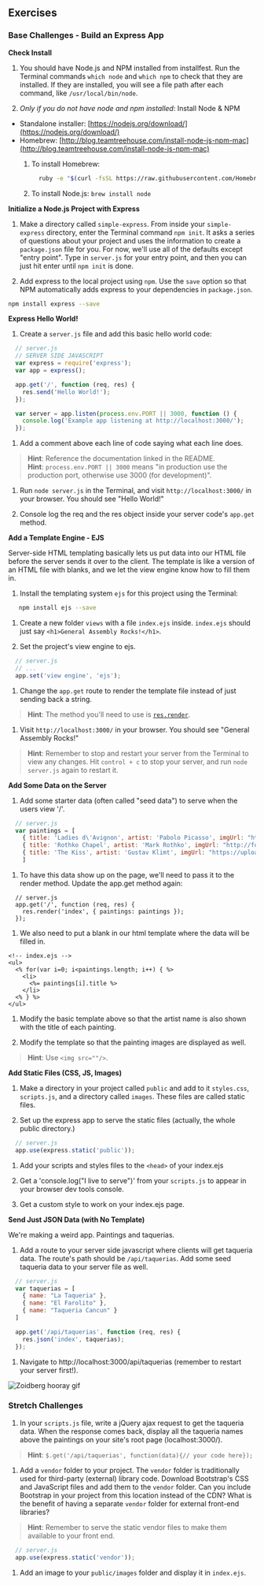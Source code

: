 ## Exercises

### Base Challenges - Build an Express App

**Check Install**

1. You should have Node.js and NPM installed from installfest. Run the Terminal commands `which node` and `which npm` to check that they are installed. If they are installed, you will see a file path after each command, like `/usr/local/bin/node`.

1. *Only if you do not have node and npm installed*: 
  Install Node & NPM   
  * Standalone installer: [https://nodejs.org/download/](https://nodejs.org/download/)   
  * Homebrew: [http://blog.teamtreehouse.com/install-node-js-npm-mac](http://blog.teamtreehouse.com/install-node-js-npm-mac)  
    1. To install Homebrew:

        ```bash
          ruby -e "$(curl -fsSL https://raw.githubusercontent.com/Homebrew/install/master/install)"
        ```

    2. To install Node.js: `brew install node`


**Initialize a Node.js Project with Express**

1. Make a directory called `simple-express`. From inside your `simple-express` directory, enter the Terminal command `npm init`. It asks a series of questions about your project and uses the information to create a `package.json` file for you. For now, we'll use all of the defaults except "entry point". Type in `server.js` for your entry point, and then you can just hit enter until `npm init` is done.  

1. Add express to the local project using `npm`. Use the `save` option so that NPM automatically adds express to your dependencies in `package.json`.

  ```bash
  npm install express --save
  ```

**Express Hello World!**

1. Create a `server.js` file and add this basic hello world code:

  ```js
    // server.js
    // SERVER SIDE JAVASCRIPT
    var express = require('express');
    var app = express();

    app.get('/', function (req, res) {
      res.send('Hello World!');
    });

    var server = app.listen(process.env.PORT || 3000, function () {
      console.log('Example app listening at http://localhost:3000/');
    });
  ```

1. Add a comment above each line of code saying what each line does.

  > **Hint**: Reference the documentation linked in the README.  
  > **Hint**: `process.env.PORT || 3000` means "in production use the production port, otherwise use 3000 (for development)".

1. Run `node server.js` in the Terminal, and visit `http://localhost:3000/` in your browser. You should see "Hello World!"   

1. Console log the req and the res object inside your server code's `app.get` method.

**Add a Template Engine - EJS**

Server-side HTML templating basically lets us put data into our HTML file before the server sends it over to the client. The template is like a version of an HTML file with blanks, and we let the view engine know how to fill them in.


1. Install the templating system `ejs` for this project using the Terminal:

  ```bash
     npm install ejs --save
  ```

1. Create a new folder `views` with a file `index.ejs` inside. `index.ejs` should just say `<h1>General Assembly Rocks!</h1>`.

1. Set the project's view engine to ejs.

  ```js
    // server.js
    // ...
    app.set('view engine', 'ejs');
  ```

1. Change the `app.get` route to render the template file instead of just sending back a string.

  > **Hint**: The method you'll need to use is [`res.render`](http://expressjs.com/api.html#res.render). 

1. Visit `http://localhost:3000/` in your browser. You should see "General Assembly Rocks!"

  > **Hint**: Remember to stop and restart your server from the Terminal to view any changes. Hit `control + c` to stop your server, and run `node server.js` again to restart it.

**Add Some Data on the Server**

1. Add some starter data  (often called "seed data") to serve when the users view '/'.


  ```js
    // server.js
    var paintings = [
      { title: 'Ladies d\'Avignon', artist: 'Pabolo Picasso', imgUrl: "https://upload.wikimedia.org/wikipedia/en/4/4c/Les_Demoiselles_d\'Avignon.jpg" },
      { title: 'Rothko Chapel', artist: 'Mark Rothko', imgUrl: "http://forums.ssrc.org/ndsp/wp-content/blogs.dir/23/files/2014/07/Rothko_Chapel_2.jpg" },
      { title: 'The Kiss', artist: 'Gustav Klimt', imgUrl: "https://upload.wikimedia.org/wikipedia/commons/4/40/The_Kiss_-_Gustav_Klimt_-_Google_Cultural_Institute.jpg"}
      ]
  ```

1.  To have this data show up on the page, we'll need to pass it to the render method. Update the app.get method again:

  ```
    // server.js
    app.get('/', function (req, res) {
      res.render('index', { paintings: paintings });
    });
  ```

1. We also need to put a blank in our html template where the data will be filled in. 


  ```ejs
  <!-- index.ejs -->
  <ul>
    <% for(var i=0; i<paintings.length; i++) { %>
      <li>
        <%= paintings[i].title %>
      </li>
    <% } %>
  </ul>
  ```


1. Modify the basic template above so that the artist name is also shown with the title of each painting.  

1. Modify the template so that the painting images are displayed as well.

  > **Hint**: Use `<img src=""/>`.

**Add Static Files (CSS, JS, Images)**

1. Make a directory in your project called `public` and add to it `styles.css`, `scripts.js`, and a directory called `images`. These files are called static files.

1. Set up the express app to serve the static files (actually, the whole public directory.)

  ```js
    // server.js
    app.use(express.static('public'));
  ```

1. Add your scripts and styles files to the `<head>` of your index.ejs

1. Get a 'console.log("I live to serve")' from your `scripts.js` to appear in your browser dev tools console.

1. Get a custom style to work on your index.ejs page.

**Send Just JSON Data (with No Template)**

We're making a weird app. Paintings and taquerias.

1. Add a route to your server side javascript where clients will get taqueria data.  The route's path should be `/api/taquerias`. Add some seed taqueria data to your server file as well.


  ```js
    // server.js
    var taquerias = [
      { name: "La Taqueria" },
      { name: "El Farolito" },
      { name: "Taqueria Cancun" }
    ]

    app.get('/api/taquerias', function (req, res) {
      res.json('index', taquerias);
    });
  ```

1. Navigate to http://localhost:3000/api/taquerias (remember to restart your server first!).

![Zoidberg hooray gif](http://31.media.tumblr.com/tumblr_l9y7wqbkag1qzjefho1_500.gif#hooray%20gif%20483x500)

### Stretch Challenges

1. In your `scripts.js` file, write a jQuery ajax request to get the taqueria data. When the response comes back, display all the taqueria names above the paintings on your site's root page (localhost:3000/).  

  > **Hint**: `$.get('/api/taquerias', function(data){// your code here});`


1. Add a `vendor` folder to your project. The `vendor` folder is traditionally used for third-party (external) library code.  Download Bootstrap's CSS and JavaScript files and add them to the `vendor` folder. Can you include Bootstrap in your project from this location instead of the CDN? What is the benefit of having a separate `vendor` folder for external front-end libraries?

  > **Hint**: Remember to serve the static vendor files to make them available to your front end.

  ```js
    // server.js
    app.use(express.static('vendor'));
  ```

1. Add an image to your `public/images` folder and display it in `index.ejs`.

<!-- 1. Add a post method to `/api/taquerias` and push a new taqueria into the array.

1. Add a post method to `/api/paintings` and push a new painting into the array. -->
